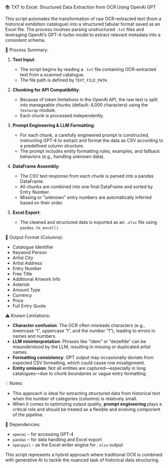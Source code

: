 
📚 TXT to Excel: Structured Data Extraction from OCR Using OpenAI GPT

This script automates the transformation of raw OCR-extracted text (from a historical exhibition catalogue) 
into a structured tabular format saved as an Excel file. The process involves parsing unstructured `.txt` files 
and leveraging OpenAI’s GPT-4-turbo model to extract relevant metadata into a consistent schema.

🧠 Process Summary:
1. **Text Input**:
   - The script begins by reading a `.txt` file containing OCR-extracted text from a scanned catalogue.
   - The file path is defined by `TEXT_FILE_PATH`.

2. **Chunking for API Compatibility**:
   - Because of token limitations in the OpenAI API, the raw text is split into manageable chunks 
     (default: 4,000 characters) using the `textwrap` module.
   - Each chunk is processed independently.

3. **Prompt Engineering & LLM Formatting**:
   - For each chunk, a carefully engineered prompt is constructed, instructing GPT-4 to extract and 
     format the data as CSV according to a predefined column structure.
   - The prompt includes entity formatting rules, examples, and fallback behaviors (e.g., handling unknown data).

4. **DataFrame Assembly**:
   - The CSV text response from each chunk is parsed into a pandas DataFrame.
   - All chunks are combined into one final DataFrame and sorted by Entry Number.
   - Missing or "unknown" entry numbers are automatically inferred based on their order.

5. **Excel Export**:
   - The cleaned and structured data is exported as an `.xlsx` file using `pandas.to_excel()`.

🧩 Output Format (Columns):
- Catalogue Identifier
- Keyword Person
- Artist City
- Artist Address
- Entry Number
- Free Title
- Additional Artwork Info
- Asterisk
- Amount Type
- Currency
- Price
- Full Entry Quote

⚠️ Known Limitations:
- **Character confusion**: The OCR often misreads characters (e.g., lowercase “l”, uppercase “I”, and the number “1”), 
  leading to errors in names and numbers.
- **LLM misinterpretation**: Phrases like “idem” or “dezelfde” can be misunderstood by the LLM, resulting in missing or 
  duplicated artist names.
- **Formatting consistency**: GPT output may occasionally deviate from expected CSV formatting, which could cause row misalignment.
- **Entity omission**: Not all entities are captured—especially in long catalogues—due to chunk boundaries or vague entry formatting.

💡 Notes:
- This approach is ideal for extracting structured data from historical text when the number of categories (columns) 
  is relatively small.
- When it comes to optimizing output quality, **prompt engineering** plays a critical role and should be treated 
  as a flexible and evolving component of the pipeline.

🚀 Dependencies:
- `openai` – for accessing GPT-4
- `pandas` – for data handling and Excel export
- `openpyxl` – as the Excel writer engine for `.xlsx` output

This script represents a hybrid approach where traditional OCR is combined with generative AI to tackle the 
nuanced task of historical data structuring.

